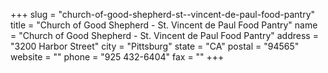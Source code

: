 +++
slug = "church-of-good-shepherd-st--vincent-de-paul-food-pantry"
title = "Church of Good Shepherd - St. Vincent de Paul Food Pantry"
name = "Church of Good Shepherd - St. Vincent de Paul Food Pantry"
address = "3200 Harbor Street"
city = "Pittsburg"
state = "CA"
postal = "94565"
website = ""
phone = "925 432-6404"
fax = ""
+++
